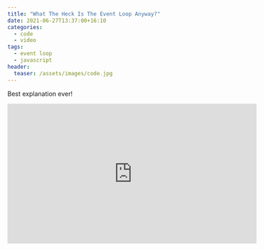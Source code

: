 ```yaml
---
title: "What The Heck Is The Event Loop Anyway?"
date: 2021-06-27T13:37:00+16:10
categories:
  - code
  - video
tags:
  - event loop
  - javascript
header:
  teaser: /assets/images/code.jpg
---
```


Best explanation ever!

<iframe width="560" height="315" src="https://www.youtube.com/embed/8aGhZQkoFbQ" title="YouTube video player" frameborder="0" allow="accelerometer; autoplay; clipboard-write; encrypted-media; gyroscope; picture-in-picture" allowfullscreen></iframe>